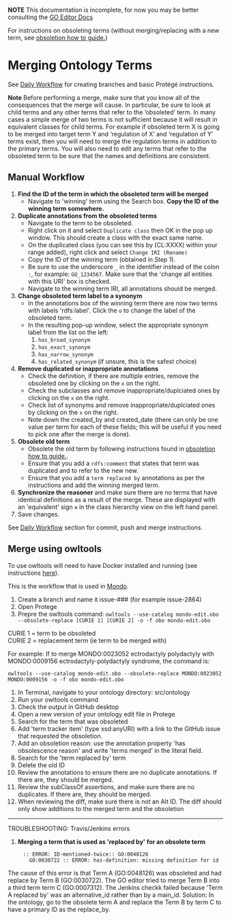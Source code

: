 **NOTE** This documentation is incomplete, for now you may be better consulting the [GO Editor Docs](http://wiki.geneontology.org/index.php/Ontology_Editing_Guide)

For instructions on obsoleting terms (without merging/replacing with a new term, see [obsoletion how to guide.](obsolete-term.md))

# Merging Ontology Terms

See [Daily Workflow](daily-curator-workflow.md) for creating branches and basic Protégé instructions.

**Note** Before performing a merge, make sure that you know all of the consequences that the merge will cause. In particular, be sure to look at child terms and any other terms that refer to the ‘obsoleted’ term. In many cases a simple merge of two terms is not sufficient because it will result in equivalent classes for child terms. For example if obsoleted term X is going to be merged into target term Y and ‘regulation of X’ and ‘regulation of Y’ terms exist, then you will need to merge the regulation terms in addition to the primary terms. You will also need to edit any terms that refer to the obsoleted term to be sure that the names and definitions are consistent.

## Manual Workflow

1. **Find the ID of the term in which the obsoleted term will be merged**
    - Navigate to 'winning' term using the Search box. **Copy the ID of the winning term somewhere.**
1. **Duplicate annotations from the obsoleted terms**
    - Navigate to the term to be obsoleted.
    - Right click on it and select `Duplicate class` then OK in the pop up window. This should create a class with the exact same name.
    - On the duplicated class (you can see this by (CL:XXXX) within your range added), right click and select `Change IRI (Rename)`
    - Copy the ID of the winning term (obtained in Step 1).
    - Be sure to use the underscore `_` in the identifier instead of the colon `:`, for example: `GO_1234567`. Make sure that the 'change all entities with this URI' box is checked.
    - Navigate to the winning term IRI, all annotations should be merged.
1. **Change obsoleted term label to a synonym**
    - In the annotations box of the winning term there are now two terms with labels 'rdfs:label'. Click the `o` to change the label of the obsoleted term.
    - In the resulting pop-up window, select the appropriate synonym label from the list on the left:
        1. `has_broad_synonym`
        2. `has_exact_synonym`
        3. `has_narrow_synonym`
        4. `has_related_synonym` (if unsure, this is the safest choice)
 1. **Remove duplicated or inappropriate annotations**
     - Check the definition, if there are multiple entries, remove the obsoleted one by clicking on the `x` on the right.
     - Check the subclasses and remove inappropriate/duplciated ones by clicking on the `x` on the right.
     - Check list of synonyms and remove inappropriate/duplciated ones by clicking on the `x` on the right.
     - Note down the created_by and created_date (there can only be one value per term for each of these fields; this will be useful if you need to pick one after the merge is done).
1. **Obsolete old term**
    - Obsolete the old term by following instructions found in [obsoletion how to guide.](obsolete-term.md).
    - Ensure that you add a `rdfs:comment` that states that term was duplicated and to refer to the new new.
    - Ensure that you add a `term replaced by` annotations as per the instructions and add the winning merged term.
1. **Synchronize the reasoner** and make sure there are no terms that have identical definitions as a result of the merge. These are displayed with an 'equivalent' sign `≡` in the class hierarchy view on the left hand panel.
1. Save changes.

See [Daily Workflow](daily-curator-workflow.md) section for commit, push and merge instructions.

## Merge using owltools

To use owltools will need to have Docker installed and running (see instructions [here](../howto/setup-docker.md)).

This is the workflow that is used in [Mondo](https://mondo.readthedocs.io/en/latest/editors-guide/merging-and-obsoleting/).

1. Create a branch and name it issue-### (for example issue-2864)
1. Open Protege
1. Prepre the owltools command:
   `owltools --use-catalog mondo-edit.obo --obsolete-replace [CURIE 1] [CURIE 2] -o -f obo mondo-edit.obo`

CURIE 1 = term to be obsoleted  
CURIE 2 = replacement term (ie term to be merged with)

For example:
If to merge MONDO:0023052 ectrodactyly polydactyly with MONDO:0009156 ectrodactyly-polydactyly syndrome, the command is:

`owltools --use-catalog mondo-edit.obo --obsolete-replace MONDO:0023052 MONDO:0009156 -o -f obo mondo-edit.obo`

1. In Terminal, navigate to your ontology directory: src/ontology
1. Run your owltools command
1. Check the output in GitHub desktop
1. Open a new version of your ontology edit file in Protege
1. Search for the term that was obsoleted
1. Add 'term tracker item' (type xsd:anyURI) with a link to the GitHub issue that requested the obsoletion.
1. Add an obsoletion reason: use the annotation property 'has obsolescence reason' and write 'terms merged' in the literal field.
1. Search for the 'term replaced by' term
1. Delete the old ID
1. Review the annotations to ensure there are no duplicate annotations. If there are, they should be merged.
1. Review the subClassOf assertions, and make sure there are no duplicates. If there are, they should be merged.
1. When reviewing the diff, make sure there is not an Alt ID. The diff should only show additions to the merged term and the obsoletion

---

TROUBLESHOOTING: Travis/Jenkins errors

1. **Merging a term that is used as 'replaced by' for an obsolete term**

```:: ERROR: ID-mentioned-twice:: GO:0030722
     :: ERROR: ID-mentioned-twice:: GO:0048126
       GO:0030722 :: ERROR: has-definition: missing definition for id
```

The cause of this error is that Term A (GO:0048126) was obsoleted and had replace by Term B (GO:0030722). The GO editor tried to merge Term B into a third term term C (GO:0007312). The Jenkins checkk failed because 'Term A replaced by' was an alternative_id rather than by a main_id.
Solution: In the ontology, go to the obsolete term A and replace the Term B by term C to have a primary ID as the replace_by.
